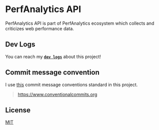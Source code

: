 # PerfAnalytics API

PerfAnalytics API is part of PerfAnalytics ecosystem which collects and criticizes web performance data.

## Dev Logs

You can reach my [**`dev logs`**](DEVLOGS.md) about this project! 

## Commit message convention

I use [this](https://www.conventionalcommits.org) commit message conventions standard in this project.
> https://www.conventionalcommits.org
 
## License

[MIT](/LICENSE)